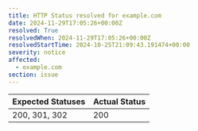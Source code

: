 ```yaml
---
title: HTTP Status resolved for example.com
date: 2024-11-29T17:05:26+00:00Z
resolved: True
resolvedWhen: 2024-11-29T17:05:26+00:00Z
resolvedStartTime: 2024-10-25T21:09:43.191474+00:00
severity: notice
affected:
  - example.com
section: issue
---
```


| Expected Statuses | Actual Status  |
|-------------------|----------------|
| 200, 301, 302 | 200 |
